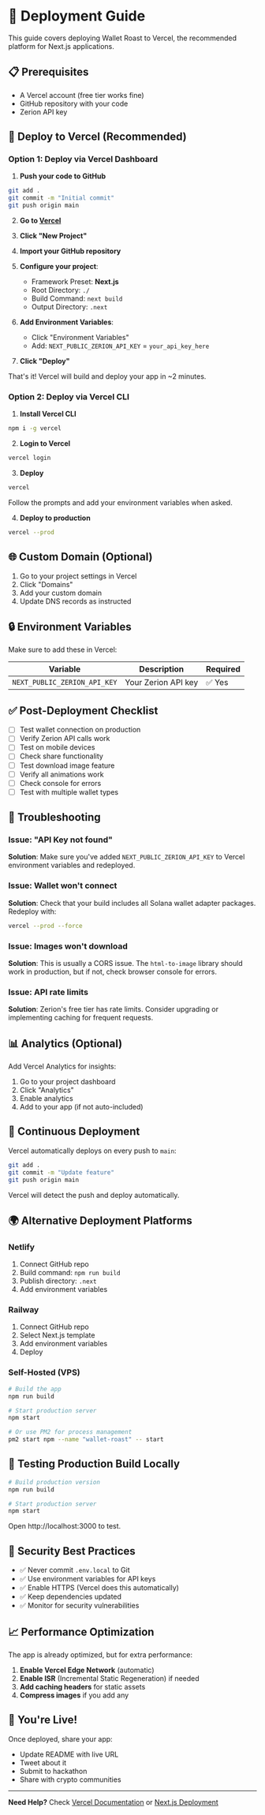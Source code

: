 # 🚀 Deployment Guide

This guide covers deploying Wallet Roast to Vercel, the recommended platform for Next.js applications.

## 📋 Prerequisites

- A Vercel account (free tier works fine)
- GitHub repository with your code
- Zerion API key

## 🔧 Deploy to Vercel (Recommended)

### Option 1: Deploy via Vercel Dashboard

1. **Push your code to GitHub**

```bash
git add .
git commit -m "Initial commit"
git push origin main
```

2. **Go to [Vercel](https://vercel.com)**

3. **Click "New Project"**

4. **Import your GitHub repository**

5. **Configure your project**:
   - Framework Preset: **Next.js**
   - Root Directory: `./`
   - Build Command: `next build`
   - Output Directory: `.next`

6. **Add Environment Variables**:
   - Click "Environment Variables"
   - Add: `NEXT_PUBLIC_ZERION_API_KEY` = `your_api_key_here`

7. **Click "Deploy"**

That's it! Vercel will build and deploy your app in ~2 minutes.

### Option 2: Deploy via Vercel CLI

1. **Install Vercel CLI**

```bash
npm i -g vercel
```

2. **Login to Vercel**

```bash
vercel login
```

3. **Deploy**

```bash
vercel
```

Follow the prompts and add your environment variables when asked.

4. **Deploy to production**

```bash
vercel --prod
```

## 🌐 Custom Domain (Optional)

1. Go to your project settings in Vercel
2. Click "Domains"
3. Add your custom domain
4. Update DNS records as instructed

## 🔒 Environment Variables

Make sure to add these in Vercel:

| Variable | Description | Required |
|----------|-------------|----------|
| `NEXT_PUBLIC_ZERION_API_KEY` | Your Zerion API key | ✅ Yes |

## ✅ Post-Deployment Checklist

- [ ] Test wallet connection on production
- [ ] Verify Zerion API calls work
- [ ] Test on mobile devices
- [ ] Check share functionality
- [ ] Test download image feature
- [ ] Verify all animations work
- [ ] Check console for errors
- [ ] Test with multiple wallet types

## 🐛 Troubleshooting

### Issue: "API Key not found"

**Solution**: Make sure you've added `NEXT_PUBLIC_ZERION_API_KEY` to Vercel environment variables and redeployed.

### Issue: Wallet won't connect

**Solution**: Check that your build includes all Solana wallet adapter packages. Redeploy with:

```bash
vercel --prod --force
```

### Issue: Images won't download

**Solution**: This is usually a CORS issue. The `html-to-image` library should work in production, but if not, check browser console for errors.

### Issue: API rate limits

**Solution**: Zerion's free tier has rate limits. Consider upgrading or implementing caching for frequent requests.

## 📊 Analytics (Optional)

Add Vercel Analytics for insights:

1. Go to your project dashboard
2. Click "Analytics"
3. Enable analytics
4. Add to your app (if not auto-included)

## 🔄 Continuous Deployment

Vercel automatically deploys on every push to `main`:

```bash
git add .
git commit -m "Update feature"
git push origin main
```

Vercel will detect the push and deploy automatically.

## 🌍 Alternative Deployment Platforms

### Netlify

1. Connect GitHub repo
2. Build command: `npm run build`
3. Publish directory: `.next`
4. Add environment variables

### Railway

1. Connect GitHub repo
2. Select Next.js template
3. Add environment variables
4. Deploy

### Self-Hosted (VPS)

```bash
# Build the app
npm run build

# Start production server
npm start

# Or use PM2 for process management
pm2 start npm --name "wallet-roast" -- start
```

## 📱 Testing Production Build Locally

```bash
# Build production version
npm run build

# Start production server
npm start
```

Open http://localhost:3000 to test.

## 🔐 Security Best Practices

- ✅ Never commit `.env.local` to Git
- ✅ Use environment variables for API keys
- ✅ Enable HTTPS (Vercel does this automatically)
- ✅ Keep dependencies updated
- ✅ Monitor for security vulnerabilities

## 📈 Performance Optimization

The app is already optimized, but for extra performance:

1. **Enable Vercel Edge Network** (automatic)
2. **Enable ISR** (Incremental Static Regeneration) if needed
3. **Add caching headers** for static assets
4. **Compress images** if you add any

## 🎉 You're Live!

Once deployed, share your app:

- Update README with live URL
- Tweet about it
- Submit to hackathon
- Share with crypto communities

---

**Need Help?** Check [Vercel Documentation](https://vercel.com/docs) or [Next.js Deployment](https://nextjs.org/docs/deployment)

